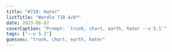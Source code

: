 ```yaml
---
title: "#718: Hater"
listTitle: "Wordle 718 4/6*"
date: 2023-06-07
coverCaption: "Prompt: `trunk, chart, earth, hater --v 5.1`"
tags: ["--v 5.1"]
guesses: "trunk, chart, earth, hater"
---
```

